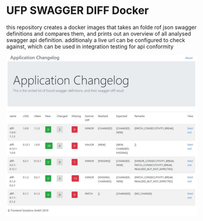 # UFP SWAGGER DIFF Docker

this repository creates a docker images that takes an folde rof json swagger definitions and compares them, and prints out an overview of all analysed swagger api definition. additionaly a live url can be configured to check against, which can be used in integration testing for api conformity

![alt text](doc/SnapshotIndex.jpg "Logo Title Text 1")
            
